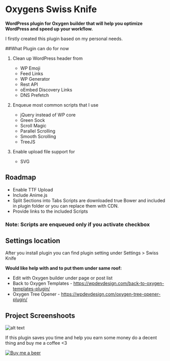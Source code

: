 # Oxygens Swiss Knife
**WordPress plugin for Oxygen builder that will help you optimize WordPress and speed up your workflow.**

I firstly created this plugin based on my personal needs. 

##What Plugin can do for now
1. Clean up WordPress header from
	- WP Emoji
	- Feed Links
	- WP Generator
	- Rest API
	- oEmbed Discovery Links
	- DNS Prefetch

2. Enqueue most common scripts that I use
	- jQuery instead of WP core
	- Green Sock
	- Scroll Magic
	- Parallel Scrolling
	- Smooth Scrolling
	- TreeJS

3. Enable upload file support for	
	- SVG 

## Roadmap
- Enable TTF Upload
- Include Anime.js
- Split Sections into Tabs
Scripts are downloaded true Bower and included in plugin folder or you can replace them with CDN.	
- Provide links to the included Scripts 


### Note: Scripts are enqueued only if you activate checkbox

## Settings location
After you install plugin you can find plugin setting under Settings > Swiss Knife


**Would like help with and to put them under same roof:**
- Edit with Oxygen builder under page or post list
- Back to Oxygen Templates - https://wpdevdesign.com/back-to-oxygen-templates-plugin/
- Oxygen Tree Opener - https://wpdevdesign.com/oxygen-tree-opener-plugin/

## Project Screenshoots
![alt text](https://github.com/krstivoja/Oxygens-Swiss-Knife/blob/master/preview.png "Plugin Preview")

If this plugin saves you time and help you earn some money do a decent thing and buy me a coffee <3

[![Buy me a beer](https://github.com/krstivoja/Oxygens-Swiss-Knife/blob/master/koffee.png)](https://www.paypal.me/markodesigner)
